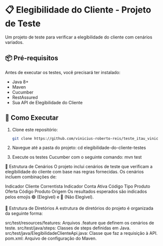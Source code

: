 # 📋 Elegibilidade do Cliente - Projeto de Teste

Um projeto de teste para verificar a elegibilidade do cliente com cenários variados.

## 📦 Pré-requisitos

Antes de executar os testes, você precisará ter instalado:

- Java 8+
- Maven
- Cucumber
- RestAssured
- Sua API de Elegibilidade do Cliente

## 🚀 Como Executar

1. Clone este repositório:

   ```bash
   git clone https://github.com/vinicius-roberto-reis/teste_itau_vinicius.git

2. Navegue até a pasta do projeto:
cd elegibilidade-do-cliente-testes

3. Execute os testes Cucumber com o seguinte comando:
mvn test



🧪 Estrutura de Cenários
O projeto inclui cenários de teste que verificam a elegibilidade do cliente com base nas regras fornecidas. Os cenários incluem combinações de:

Indicador Cliente Correntista
Indicador Conta Ativa
Código Tipo Produto Oferta
Código Produto Origem
Os resultados esperados são indicados pelos emojis 🟢 (Elegível) e 🔴 (Não Elegível).

📂 Estrutura de Diretórios
A estrutura de diretórios do projeto é organizada da seguinte forma:

src/test/resources/features: Arquivos .feature que definem os cenários de teste.
src/test/java/steps: Classes de steps definidas em Java.
src/test/java/ElegibilidadeClienteApi.java: Classe que faz a requisição à API.
pom.xml: Arquivo de configuração do Maven.
